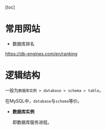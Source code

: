 [toc]

# 常用网站

- 数据库排名

https://db-engines.com/en/ranking

# 逻辑结构

一般为`数据库实例 > database > schema > table`。

在MySQL中，`database`与`schema`等价。

- **数据库实例**

  即数据库服务进程。